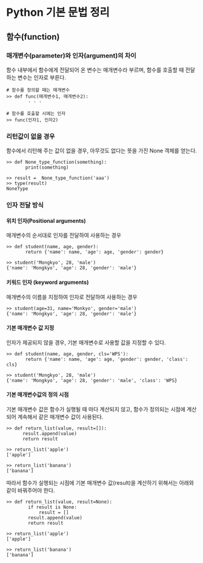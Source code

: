 # Python 기본 문법 정리 

## 함수(function)

### 매개변수(parameter)와 인자(argument)의 차이

함수 내부에서 함수에게 전달되어 온 변수는 매개변수라 부르며, 함수를 호출할 때 전달하는 변수는 인자로 부른다. 

```
# 함수를 정의할 때는 매개변수
>> def func(매개변수1, 매개변수2):
	    · · ·

# 함수를 호출할 시에는 인자
>> func(인자1, 인자2)

```

### 리턴값이 없을 경우

함수에서 리턴해 주는 값이 없을 경우, 아무것도 없다는 뜻을 가진 None 객체를 얻는다.

```
>> def None_type_function(something):
       print(something)
	
>> result =  None_type_function('aaa')
>> type(result)
NoneType
```

### 인자 전달 방식

#### 위치 인자(Positional arguments)

매개변수의 순서대로 인자를 전달하여 사용하는 경우

```
>> def student(name, age, gender):
       return {'name': name, 'age': age, 'gender': gender}

>> student('Mongkyo', 28, 'male')
{'name': 'Mongkyo', 'age': 28, 'gender': 'male'}

```

#### 키워드 인자 (keyword arguments)

매개변수의 이름을 지정하여 인자로 전달하여 사용하는 경우

```
>> student(age=31, name='Monkyo', gender='male')
{'name': 'Mongkyo', 'age': 28, 'gender': 'male'}

```

#### 기본 매개변수 값 지정

인자가 제공되지 않을 경우, 기본 매개변수로 사용할 값을 지정할 수 있다.

```
>> def student(name, age, gender, cls='WPS'):
       return {'name': name, 'age': age, 'gender': gender, 'class': cls}
       
>> student('Mongkyo', 28, 'male')
{'name': 'Mongkyo', 'age': 28, 'gender': 'male', 'class': 'WPS}
```

#### 기본 매개변수값의 정의 시점

기본 매개변수 값은 함수가 실행될 때 마다 계산되지 않고, 함수가 정의되는 시점에 계산되어 계속해서 같은 매개변수 값이 사용된다.

```
>> def return_list(value, result=[]):
      result.append(value)
      return result
      
>> return_list('apple')
['apple']

>> return_list('banana')
['banana']

```

따라서 함수가 실행되는 시점에 기본 매개변수 값(result)을 계산하기 위해서는 아래와 같이 바꿔주어야 한다.

```
>> def return_list(value, result=None):
		if result is None:
    		result = []
		result.append(value)
		return result

>> return_list('apple')
['apple']

>> return_list('banana')
['banana']

